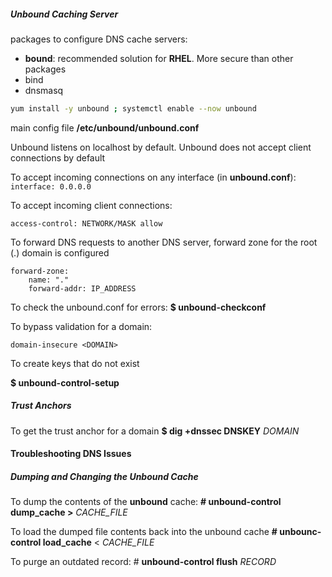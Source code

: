 
##### Unbound Caching Server

packages to configure DNS cache servers:
* **bound**: recommended solution for **RHEL**. More secure than other packages
* bind
* dnsmasq

``` bash
yum install -y unbound ; systemctl enable --now unbound
```

main config file
**/etc/unbound/unbound.conf**

Unbound listens on localhost by default.
Unbound does not accept client connections by default

To accept incoming connections on any interface (in **unbound.conf**):
`interface: 0.0.0.0` 

To accept incoming client connections:

```
access-control: NETWORK/MASK allow
```


To forward DNS requests to another DNS server, forward zone for the root (.) domain is configured

```
forward-zone:
	name: "."
	forward-addr: IP_ADDRESS
```

To check the unbound.conf for errors:
**\$ unbound-checkconf**

To bypass validation for a domain:

```
domain-insecure <DOMAIN>
```

To create keys that do not exist

**$ unbound-control-setup**

##### Trust Anchors

To get the trust anchor for a domain
**$ dig +dnssec DNSKEY** *DOMAIN*

#### Troubleshooting DNS Issues

##### Dumping and Changing the Unbound Cache

To dump the contents of the **unbound** cache:
**\# unbound-control dump_cache >** *CACHE_FILE*

To load the dumped file contents back into the unbound cache
**\# unbounc-control load_cache** < *CACHE_FILE*

To purge an outdated record:
\# **unbound-control flush** *RECORD* 
